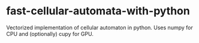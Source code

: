 # fast-cellular-automata-with-python
Vectorized implementation of cellular automaton in python. Uses numpy for CPU and (optionally) cupy for GPU.
